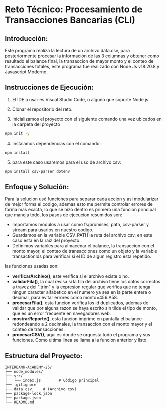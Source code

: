 
# Reto Técnico: Procesamiento de Transacciones Bancarias (CLI)

## Introducción:

   Este programa realiza la lectura de un archivo data.csv, para posteriormente procesar la información de las 3 columnas y obtener como resultado el balance final, la transaccion de mayor monto y el conteo de transacciones totales, este programa fue realizado con Node Js v18.20.8 y Javascript Moderno.

## Instrucciones de Ejecución:

   1. El IDE a usar es Visual Studio Code, o alguno que soporte Node js.

   2. Clonar el repositorio del reto.

   3. Inicializamos el proyecto con el siguiente comando  una vez ubicados en la carpeta del proyecto
   ```bash
   npm init -y
   ```

   4. Instalamos dependencias con el comando: 
   ```bash
   npm install
   ```
   5. para este caso usaremos para el uso de archivo csv:
   ```bash
   npm install csv-parser dotenv
   ```

## Enfoque y Solución:

   Para la solucion usé funciones para separar cada accion y asi modularizar de mejor forma el codigo, ademas esto me permite controlar errores de forma mas exacta, lo que se hizo dentro es primero una funcion principal que maneja todo, los pasos de ejecucion resumidos son:

   - Importamos modulos a usar como fs/promises, path, csv-parser y stream para usarlos en nuestro codigo.
   - Guardamos en la variable CSV_PATH la ruta del archivo csv, en este caso esta en la raiz del proyecto.
   - Definimos variables para almacenar el balance, la transaccion con el monto mayor, el conteo de transacciones como un objeto y la variable transactionIds para verificar si el ID de algun registro esta repetido.

   las funciones usadas son:
   - **verificarArchivo()**, este verifica si el archivo existe o no.
   - **validarFila()**, la cual revisa si la fila del archivo tiene los datos correctos a travez del ".trim" y la expresion regular que verifica que no tenga ningun caracter alfabetico en el numero ya sea en la parte entera o decimal, para evitar errores como monto=456.A58.
   - **procesarFila()**, esta funcion verifica los id duplicados, ademas de validar que por alguna razon se haya escrito sin tilde el tipo de monto, que es un error frecuente en navegadores web.
   - **mostrarReporte()**, esta funcion imprime en pantalla el balance redondeando a 2 decimales, la transaccion con el monto mayor y el conteo de transacciones.
   - **procesarCSV()**, aqui es donde se orquesta todo el programa y sus funciones.
   Como ultima linea se llama a la funcion anterior y listo.

## Estructura del Proyecto:

```
INTERBANK-ACADEMY-25/
├── node_modules/
├── src/
│   └── index.js        # Código principal
├── .gitignore   
├── data.csv     # (Archivo csv)
├── package-lock.json
├── package.json
└── README.md
```

